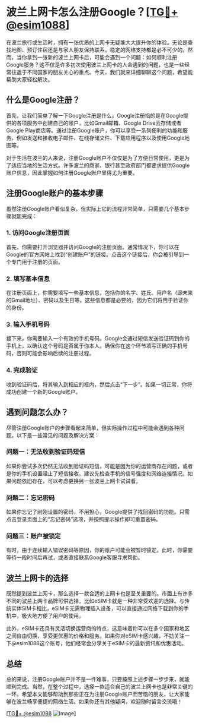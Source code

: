 # 波兰上网卡怎么注册Google？[[TG💪+ @esim1088](https://t.me/s/esim1088)]

在波兰旅行或生活时，拥有一张优质的上网卡无疑能大大提升你的体验。无论是查找地图、预订住宿还是与家人朋友保持联系，稳定的网络支持都是必不可少的。然而，当你拿到一张新的波兰上网卡后，可能会遇到一个问题：如何顺利注册Google服务？这不仅是许多初次使用波兰上网卡的人会遇到的问题，也是一些经常往返于不同国家的朋友关心的重点。今天，我们就来详细聊聊这个问题，希望能帮助大家轻松解决。

## 什么是Google注册？

首先，让我们简单了解一下Google注册是什么。Google注册指的是在Google提供的各项服务中创建自己的账户，比如Gmail邮箱、Google Drive云存储或者Google Play商店等。通过注册Google账户，你可以享受一系列便利的功能和服务，例如发送和接收电子邮件、在线存储文件、下载应用程序以及使用Google地图等。

对于生活在波兰的人来说，注册Google账户不仅仅是为了方便日常使用，更是为了适应当地的生活方式。许多波兰的商家、银行甚至政府部门都要求提供Google账户信息，因此掌握如何注册Google账户显得尤为重要。

## 注册Google账户的基本步骤

虽然注册Google账户看似复杂，但实际上它的流程非常简单，只需要几个基本步骤就能完成：

### 1. 访问Google注册页面

首先，你需要打开浏览器并访问Google的注册页面。通常情况下，你可以在Google的官方网站上找到“创建账户”的链接。点击这个链接后，你会被引导到一个专门用于注册的页面。

### 2. 填写基本信息

在注册页面上，你需要填写一些基本信息，包括你的名字、姓氏、用户名（即未来的Gmail地址）、密码以及生日等。这些信息都是必要的，因为它们将用于验证你的身份。

### 3. 输入手机号码

接下来，你需要输入一个有效的手机号码。Google会通过短信发送验证码到你的手机上，以确认这个号码是否属于你本人。确保你在这个环节填写正确的手机号码，否则可能会影响后续的注册过程。

### 4. 完成验证

收到验证码后，将其输入到相应的框内，然后点击“下一步”。如果一切正常，你将成功创建一个新的Google账户。

## 遇到问题怎么办？

尽管注册Google账户的步骤看起来简单，但实际操作过程中可能会遇到各种问题。以下是一些常见的问题及解决方案：

### 问题一：无法收到验证码短信

如果你尝试多次仍然无法收到验证码短信，可能是因为你的运营商存在问题，或者是你的手机设置阻止了短信接收。建议先检查手机的信号强度和网络连接情况。如果问题依旧存在，可以考虑更换另一张波兰上网卡试试看。

### 问题二：忘记密码

如果你忘记了刚刚设置的密码，不用担心，Google提供了找回密码的功能。只需点击登录页面上的“忘记密码”选项，并按照提示操作即可重置密码。

### 问题三：账户被锁定

有时，由于连续输入错误密码等原因，你的账户可能会被暂时锁定。此时，你需要等待一段时间后再试，或者直接联系Google客服寻求帮助。

## 波兰上网卡的选择

既然提到波兰上网卡，那么选择一款合适的上网卡也是至关重要的。市面上有许多不同的波兰上网卡品牌可供选择，比如eSIM卡就是一种非常受欢迎的选择。与传统实体SIM卡相比，eSIM卡无需物理插入设备，可以直接通过网络下载到你的手机中，极大地方便了用户的使用。

此外，eSIM卡还具有灵活切换运营商的特点，这意味着你可以在多个国家和地区之间自由切换，享受更优惠的价格和服务。如果你对eSIM卡感兴趣，不妨关注一下@esim1088这个账号，他们经常会分享关于eSIM卡的最新资讯和优惠活动。

## 总结

总的来说，注册Google账户并不是一件难事，只要按照上述步骤一步步来，就能顺利完成。当然，在整个过程中，选择一款适合自己的波兰上网卡也是非常关键的一环。希望本文能够帮助到那些正在为注册Google账户而苦恼的朋友，让大家能够在波兰畅享便捷的网络生活。如果你还有其他疑问，欢迎随时留言交流哦！

[[TG💪+ @esim1088](https://t.me/s/esim1088) ![Image](https://i.postimg.cc/4NQfJmqS/Snipaste-2025-05-13-00-14-12.png)]